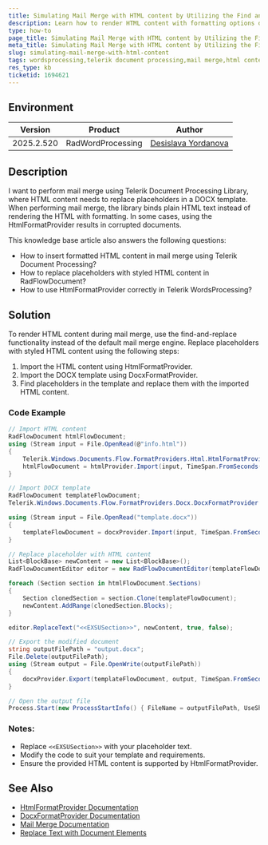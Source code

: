 ```yaml
---
title: Simulating Mail Merge with HTML content by Utilizing the Find and Replace Functionality
description: Learn how to render HTML content with formatting options during mail merge using Telerik Document Processing Library.
type: how-to
page_title: Simulating Mail Merge with HTML content by Utilizing the Find and Replace Functionality
meta_title: Simulating Mail Merge with HTML content by Utilizing the Find and Replace Functionality
slug: simulating-mail-merge-with-html-content
tags: wordsprocessing,telerik document processing,mail merge,html content,html format provider
res_type: kb
ticketid: 1694621
---
```


## Environment

| Version | Product | Author | 
| ---- | ---- | ---- | 
| 2025.2.520| RadWordProcessing |[Desislava Yordanova](https://www.telerik.com/blogs/author/desislava-yordanova)| 

## Description

I want to perform mail merge using Telerik Document Processing Library, where HTML content needs to replace placeholders in a DOCX template. When performing mail merge, the library binds plain HTML text instead of rendering the HTML with formatting. In some cases, using the HtmlFormatProvider results in corrupted documents.

This knowledge base article also answers the following questions:
- How to insert formatted HTML content in mail merge using Telerik Document Processing?
- How to replace placeholders with styled HTML content in RadFlowDocument?
- How to use HtmlFormatProvider correctly in Telerik WordsProcessing?

## Solution

To render HTML content during mail merge, use the find-and-replace functionality instead of the default mail merge engine. Replace placeholders with styled HTML content using the following steps:

1. Import the HTML content using HtmlFormatProvider.
2. Import the DOCX template using DocxFormatProvider.
3. Find placeholders in the template and replace them with the imported HTML content.

### Code Example

```csharp
// Import HTML content
RadFlowDocument htmlFlowDocument;
using (Stream input = File.OpenRead(@"info.html"))
{
    Telerik.Windows.Documents.Flow.FormatProviders.Html.HtmlFormatProvider htmlProvider = new Telerik.Windows.Documents.Flow.FormatProviders.Html.HtmlFormatProvider(); 
    htmlFlowDocument = htmlProvider.Import(input, TimeSpan.FromSeconds(10));
}

// Import DOCX template
RadFlowDocument templateFlowDocument;
Telerik.Windows.Documents.Flow.FormatProviders.Docx.DocxFormatProvider docxProvider = new Telerik.Windows.Documents.Flow.FormatProviders.Docx.DocxFormatProvider();

using (Stream input = File.OpenRead("template.docx"))
{
    templateFlowDocument = docxProvider.Import(input, TimeSpan.FromSeconds(10));
}

// Replace placeholder with HTML content
List<BlockBase> newContent = new List<BlockBase>();
RadFlowDocumentEditor editor = new RadFlowDocumentEditor(templateFlowDocument);

foreach (Section section in htmlFlowDocument.Sections)
{
    Section clonedSection = section.Clone(templateFlowDocument);
    newContent.AddRange(clonedSection.Blocks);
}

editor.ReplaceText("<<EXSUSection>>", newContent, true, false);

// Export the modified document
string outputFilePath = "output.docx";
File.Delete(outputFilePath);
using (Stream output = File.OpenWrite(outputFilePath))
{
    docxProvider.Export(templateFlowDocument, output, TimeSpan.FromSeconds(10));
}

// Open the output file
Process.Start(new ProcessStartInfo() { FileName = outputFilePath, UseShellExecute = true });
```

### Notes:
- Replace `<<EXSUSection>>` with your placeholder text.
- Modify the code to suit your template and requirements.
- Ensure the provided HTML content is supported by HtmlFormatProvider.

## See Also

- [HtmlFormatProvider Documentation](https://docs.telerik.com/devtools/document-processing/libraries/radwordsprocessing/formats-and-conversion/html/htmlformatprovider)
- [DocxFormatProvider Documentation](https://docs.telerik.com/devtools/document-processing/libraries/radwordsprocessing/formats-and-conversion/word-file-formats/docx/docxformatprovider)
- [Mail Merge Documentation](https://docs.telerik.com/devtools/document-processing/libraries/radwordsprocessing/editing/mail-merge)
- [Replace Text with Document Elements](https://docs.telerik.com/devtools/document-processing/libraries/radwordsprocessing/editing/find-and-replace/replace-document-elements)
